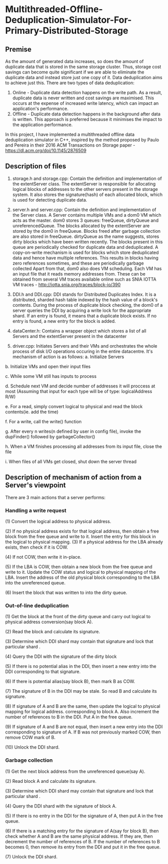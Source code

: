 # Multithreaded-Offline-Deduplication-Simulator-For-Primary-Distributed-Storage

## Premise
As the amount of generated data increases, so does the amount of duplicate data that is stored in the same storage cluster. 
Thus, storage cost savings can become quite significant if we are able to eliminate the duplicate data and instead store just one copy of it.
Data deduplication aims to achieve just this. There are two types of data deduplication:
1. Online - Duplicate data detection happens on the write path. As a result, duplicate data is never written and cost savings are maximised.
This occurs at the expense of increased write latency, which can impact an application's performance. 
2. Offline - Duplicate data detection happens in the background after data is written. This approach is preferred because it minimises the impact 
to the application performance. 

In this project, I have implemented a multithreaded offline data deduplication simulator in C++, inspired by the method proposed by Paulo and Pereira in their 2016 ACM
Transactions on Storage paper - https://dl.acm.org/doi/10.1145/2876509

## Description of files
1. storage.h and storage.cpp: Contain the definition and implementation of the extentServer class. The extentServer is responsible for allocating logical blocks of addresses 
to the other servers present in the storage system. It also stores the signature(hash) of each allocated block, which is used for detecting duplicate data.

2. server.h and server.cpp: Contain the definition and implementation of the Server class. A Server contains multiple VMs and a dom0 VM which acts as the master.
dom0 stores 3 queues: freeQueue, dirtyQueue and unreferencedQueue. The blocks allocated by the extentServer are stored by the dom0 in freeQueue. Blocks freed after
garbage collection are also stored in freeQueue. dirtyQueue as the name suggests, stores dirty blocks which have been written recently. The blocks present in this queue
are periodically checked for duplicate data and deduplicated. A copy-on-write mechanism is used for blocks which store deduplicated data and hence have multiple references.
This results in blocks having zero references sometimes, and these are periodically garbage collected
Apart from that, dom0 also does VM scheduling. Each VM has an input file that it reads memory addresses from. These can be obtained from several VM traces available
online such as SNIA IOTTA VM traces - http://iotta.snia.org/traces/block-io/390

3. DDI.h and DDI.cpp: DDI stands for Distributed Duplicates Index. It is a distributed, sharded hash table indexed by the hash value of a block's contents.
During the process of duplicate block checking, the dom0 of
a server queries the DDI by acquiring a write lock for the appropriate shard. If an entry is found, it means that a duplicate block exists. If no entry is found, 
a new entry for the block is added. 

4. dataCenter.h: Contains a wrapper object which stores a list of all Servers and the extentServer present in the datacenter

5. driver.cpp: Initiates Servers and their VMs and orchestrates the whole process of disk I/O operations occuring in the entire datacentre. It's mechanism of action is as follows:
a. Initialize Servers

b. Initialize VMs and open their input files

c. While some VM still has inputs to process

d. Schedule next VM and decide number of addresses it will proccess at most
(Assuming that input for each type will be of type: logicalAddress R/W)

e. For a read, simply convert logical to physical and read the block contents(ie. add the time)

f. For a write, call the write() function

g. After every n writes(n defined by user in config file), invoke the dupFinder() followed by garbageCollector()

h. When a VM finishes processing all addresses from its input file, close the file

i. When files of all VMs get closed, shut down the server thread


## Description of mechanism of action from a Server's viewpoint
There are 3 main actions that a server performs:
### Handling a write request

(1) Convert the logical address to physical address. 

(2) If no physical address exists for that logical address, then
obtain a free block from the free queue and write to it.
Insert the entry for this block in the logical to physical
mapping. 
(3) If a physical address for the LBA already exists, then check
if it is COW.

(4) If not COW, then write it in-place.

(5) If the LBA is COW, then obtain a new block from the
free queue and write to it. Update the COW status and
logical to physical mapping of the LBA. Insert the address
of the old physical block corresponding to the LBA into
the unreferenced queue.

(6) Insert the block that was written to into the dirty queue.
 
### Out-of-line deduplication

(1) Get the block at the front of the dirty queue and carry out
logical to physical address conversion(say block A).

(2) Read the block and calculate its signature.

(3) Determine which DDI shard may contain that signature
and lock that particular shard .

(4) Query the DDI with the signature of the dirty block

(5) If there is no potential alias in the DDI, then insert a new
entry into the DDI corresponding to that signature.

(6) If there is potential alias(say block B), then mark B as
COW.

(7) The signature of B in the DDI may be stale. So read B and
calculate its signature.

(8) If signature of A and B are the same, then update the logical
to physical mapping for logical address. corresponding to
block A. Also increment the number of references to B in
the DDI. Put A in the free queue.

(9) If signature of A and B are not equal, then insert a new
entry into the DDI corresponding to signature of A. If
B was not previously marked COW, then remove COW
mark of B.

(10) Unlock the DDI shard.

### Garbage collection

(1) Get the next block address from the unreferenced queue(say
A).

(2) Read block A and calculate its signature.

(3) Determine which DDI shard may contain that signature
and lock that particular shard .

(4) Query the DDI shard with the signature of block A.

(5) If there is no entry in the DDI for the signature of A, then
put A in the free queue.

(6) If there is a matching entry for the signature of A(say
for block B), then check whether A and B are the same
physical address. If they are, then decrement the number
of references of B. If the number of references to B becomes
0, then remove its entry from the DDI and put it in the
free queue.

(7) Unlock the DDI shard.



